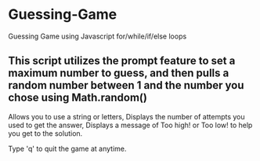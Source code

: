 # Guessing-Game
 Guessing Game using Javascript for/while/if/else loops
 
 This script utilizes the prompt feature to set a maximum number to guess, and then pulls a random number between 1 and the number you chose using Math.random()
 ---
 Allows you to use a string or letters,
 Displays the number of attempts you used to get the answer,
 Displays a message of Too high! or Too low! to help you get to the solution.
 
 
 Type 'q' to quit the game at anytime.
